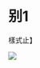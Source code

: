 # 别1

樣式止】

![](https://www.nta.go.jp/tmp/76975b28-74e6-4e65-ab4e-cf022003866d/images/e6dfd28c836dfc1536e67ce89502f6efee3d1c21e411e930223fd4cb6bb38d9f.jpg)